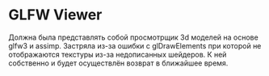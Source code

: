 # GLFW Viewer

Должна была представлять собой просмотрщик 3d моделей на основе glfw3 и assimp. Застряла из-за ошибки с glDrawElements при которой не отображаются текстуры из-за недописанных шейдеров. К ней собственно и будет осуществлён возврат в ближайшее время.
